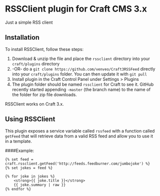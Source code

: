 # RSSClient plugin for Craft CMS 3.x

Just a simple RSS client

## Installation

To install RSSClient, follow these steps:

1. Download & unzip the file and place the `rssclient` directory into your `craft/plugins` directory
2.  -OR- do a `git clone https://github.com/venveo/Craft3RSSFeed` directly into your `craft/plugins` folder.  You can then update it with `git pull`
3. Install plugin in the Craft Control Panel under Settings > Plugins
4. The plugin folder should be named `rssclient` for Craft to see it.  GitHub recently started appending `-master` (the branch name) to the name of the folder for zip file downloads.

RSSClient works on Craft 3.x.

## Using RSSClient
This plugin exposes a service variable called `rssfeed` with a function called `getFeed` that will retrieve data from a valid RSS feed and allow you to use it in a template.

####Example:
```
{% set feed = craft.rssclient.getFeed('http://feeds.feedburner.com/jumbojoke') %}
{% set jokes = feed %}

{% for joke in jokes %}
    <strong>{{ joke.title }}</strong>
    {{ joke.summary | raw }}
{% endfor %}
```